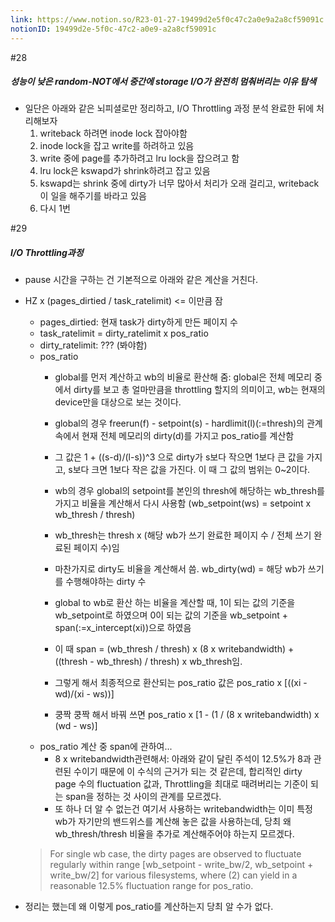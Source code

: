 ```yaml
---
link: https://www.notion.so/R23-01-27-19499d2e5f0c47c2a0e9a2a8cf59091c
notionID: 19499d2e-5f0c-47c2-a0e9-a2a8cf59091c
---
```

#28
##### 성능이 낮은 random-NOT에서 중간에 storage I/O가 완전히 멈춰버리는 이유 탐색
- 일단은 아래와 같은 뇌피셜로만 정리하고, I/O Throttling 과정 분석 완료한 뒤에 처리해보자
	1. writeback 하려면 inode lock 잡아야함
	2. inode lock을 잡고 write를 하려하고 있음
	3. write 중에 page를 추가하려고 lru lock을 잡으려고 함
	4. lru lock은 kswapd가 shrink하려고 잡고 있음
	5. kswapd는 shrink 중에 dirty가 너무 많아서 처리가 오래 걸리고, writeback이 일을 해주기를 바라고 있음
	6. 다시 1번


#29
##### I/O Throttling과정
- pause 시간을 구하는 건 기본적으로 아래와 같은 계산을 거친다.
- HZ x (pages_dirtied / task_ratelimit) <= 이만큼 잠
	- pages_dirtied: 현재 task가 dirty하게 만든 페이지 수
	- task_ratelimit = dirty_ratelimit x pos_ratio
	- dirty_ratelimit: ??? (봐야함)
	- pos_ratio
		- global를 먼저 계산하고 wb의 비율로 환산해 줌: global은 전체 메모리 중에서 dirty를 보고 총 얼마만큼을 throttling 할지의 의미이고, wb는 현재의 device만을 대상으로 보는 것이다.
		- global의 경우 freerun(f) - setpoint(s) - hardlimit(l)(:=thresh)의 관계속에서 현재 전체 메모리의 dirty(d)를 가지고 pos_ratio를 계산함
		- 그 값은 1 + ((s-d)/(l-s))^3 으로 dirty가 s보다 작으면 1보다 큰 값을 가지고, s보다 크면 1보다 작은 값을 가진다. 이 때 그 값의 범위는 0~2이다.
	
		- wb의 경우 global의 setpoint를 본인의 thresh에 해당하는 wb_thresh를 가지고 비율을 계산해서 다시 사용함 (wb_setpoint(ws) = setpoint x wb_thresh / thresh)
		- wb_thresh는 thresh x (해당 wb가 쓰기 완료한 페이지 수 / 전체 쓰기 완료된 페이지 수)임
		- 마찬가지로 dirty도 비율을 계산해서 씀. wb_dirty(wd) = 해당 wb가 쓰기를 수행해야하는 dirty 수
		- global to wb로 환산 하는 비율을 계산할 때, 1이 되는 값의 기준을 wb_setpoint로 하였으며 0이 되는 값의 기준을 wb_setpoint + span(:=x_intercept(xi))으로 하였음
		- 이 때 span = (wb_thresh / thresh) x (8 x writebandwidth) + ((thresh - wb_thresh) / thresh) x wb_thresh임. 
		- 그렇게 해서 최종적으로 환산되는 pos_ratio 값은 pos_ratio x \[((xi - wd)/(xi - ws))\]
		- 쿵짝 쿵짝 해서 바꿔 쓰면 pos_ratio x \[1 - (1 / (8 x writebandwidth) x (wd - ws)\]
	- pos_ratio 계산 중 span에 관하여...
		- 8 x writebandwidth관련해서: 아래와 같이 달린 주석이 12.5%가 8과 관련된 수이기 때문에 이 수식의 근거가 되는 것 같은데, 합리적인 dirty page 수의 fluctuation 값과, Throttling을 최대로 때려버리는 기준이 되는 span을 정하는 것 사이의 관계를 모르겠다.
		- 또 하나 더 알 수 없는건 여기서 사용하는 writebandwidth는 이미 특정 wb가 자기만의 밴드위스를 계산해 놓은 값을 사용하는데, 당최 왜 wb_thresh/thresh 비율을 추가로 계산해주어야 하는지 모르겠다.
	> For single wb case, the dirty pages are observed to fluctuate regularly within range  [wb_setpoint - write_bw/2, wb_setpoint + write_bw/2]  for various filesystems, where (2) can yield in a reasonable 12.5% fluctuation range for pos_ratio.

- 정리는 했는데 왜 이렇게 pos_ratio를 계산하는지 당최 알 수가 없다.